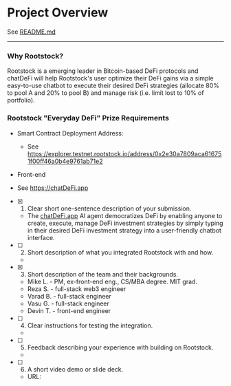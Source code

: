 # Project Overview
See [README.md](./README.md)

---

### Why Rootstock?
Rootstock is a emerging leader in Bitcoin-based DeFi protocols and chatDeFi will help Rootstock's user optimize their DeFi gains via a simple easy-to-use chatbot to execute their desired DeFi strategies (allocate 80% to pool A and 20% to pool B) and manage risk (i.e. limit lost to 10% of portfolio).

### Rootstock "Everyday DeFi" Prize Requirements ###
- Smart Contract Deployment Address: 
    * See https://explorer.testnet.rootstock.io/address/0x2e30a7809aca616751f00ff46a0b4e9761ab71e2

- Front-end
* See https://chatDeFi.app

- [x] 1) Clear short one-sentence description of your submission.
    * The [chatDeFi.app](http://chatdefi.app) AI agent democratizes DeFi by enabling anyone to create, execute, manage DeFi investment strategies by simply typing in their desired DeFi investment strategy into a user-friendly chatbot interface.

- [ ] 2) Short description of what you integrated Rootstock with and how.
    * 

- [x] 3) Short description of the team and their backgrounds.
    * Mike L. - PM, ex-front-end eng., CS/MBA degree. MIT grad.
    * Reza S. - full-stack web3 engineer 
    * Varad B. - full-stack engineer
    * Vasu G. - full-stack engineer
    * Devin T. - front-end engineer
- [ ] 4) Clear instructions for testing the integration.
    * 

- [ ] 5) Feedback describing your experience with building on Rootstock.
    * 

- [ ] 6) A short video demo or slide deck.
    * URL: 
